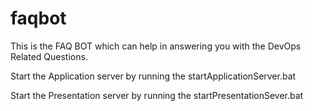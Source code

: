 # faqbot

This is the FAQ BOT which can help in answering you with the DevOps Related Questions.


Start the Application server by running the startApplicationServer.bat

Start the Presentation server by running the startPresentationSever.bat